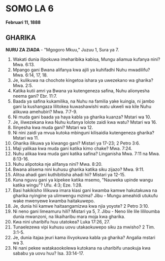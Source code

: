 # SOMO LA 6
**Februari 11, 1888**

## GHARIKA

**NURU ZA ZIADA** - "Mgogoro Mkuu," Juzuu 1, Sura ya 7.

1. Wakati dunia ilipokuwa imeharibika kabisa, Mungu aliamua kufanya nini? Mwa. 6:13.
2. Mpango gani Bwana alifanya kwa ajili ya kuhifadhi Nuhu mwadilifu? Mwa. 6:14, 17, 18.
3. Je, kulikuwa na chochote kingetoa ishara ya uwezekano wa gharika? Mwa. 2:5.
4. Katika kutii amri ya Bwana ya kutengeneza safina, Nuhu alionyesha neema gani? Ebr. 11:7.
5. Baada ya safina kukamilika, na Nuhu na familia yake kuingia, ni jambo gani la kushangaza lilitokea kuwashawishi watu ukweli wa kile Nuhu alikuwa amehubiri? Mwa. 7:7-9.
6. Ni muda gani baada ya haya kabla ya gharika kuanza? Mstari wa 10.
7. Je, iliwezekana kwa Nuhu kufanya lolote zaidi kwa watu? Mstari wa 16.
8. Ilinyesha kwa muda gani? Mstari wa 12.
9. Ni nini zaidi ya mvua kutoka mbinguni kilisaidia kutengeneza gharika? Mstari wa 11.
10. Gharika ilikuwa ya kiwango gani? Mistari ya 17-23; 2 Petro 3:6.
11. Maji yalikaa kwa muda gani katika kimo chake? Mwa. 7:24.
12. Nuhu alikaa kwa muda gani katika safina? Linganisha Mwa. 7:11 na Mwa. 8:13-16.
13. Nuhu alipotoka nje alifanya nini? Mwa. 8:20.
14. Bwana alisema nini kuhusu gharika katika siku zijazo? Mwa. 9:11.
15. Alitoa ahadi gani kuthibitisha ahadi hii? Mistari ya 12-15.
16. Kuna nguvu gani ya kipekee katika msemo, "Nauweka upinde wangu katika wingu"? Ufu. 4:3; Eze. 1:28.
17. Basi hakikisho lilikuwa imara kiasi gani kwamba kamwe hakutakuwa na gharika nyingine ya ulimwengu mzima? Jibu - Mungu ameahidi utukufu wake mwenyewe kwamba haitakuwepo.
18. Je, dunia hii kamwe haitaangamizwa kwa njia yoyote? 2 Petro 3:10.
19. Ni neno gani limeamuru hili? Mistari ya 5, 7. Jibu - Neno lile lile lililoumba dunia mwanzoni, na likaiharibu mara moja kwa gharika.
20. Kwa nini uharibifu huu utatokea? Luka 17:26, 27.
21. Tunaelezewa vipi kuhusu uovu utakaokuwepo siku za mwisho? 2 Tim. 3:1-5.
22. Je, dunia itajaa jeuri kama ilivyokuwa kabla ya gharika? Angalia mstari wa 3.
23. Ni nani pekee watakaookolewa kutokana na uharibifu unaokuja kwa sababu ya uovu huu? Isa. 33:14-17.